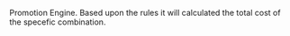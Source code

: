 Promotion Engine.
Based upon the rules it will calculated the total cost of the specefic combination.
